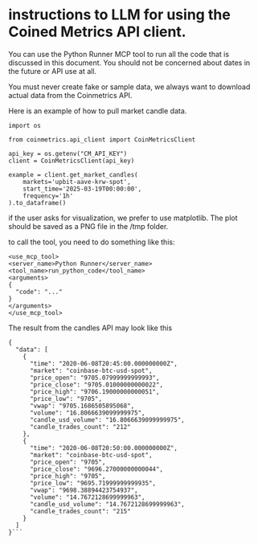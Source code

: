 # instructions to LLM for using the Coined Metrics API client.

You can use the Python Runner MCP tool to run all the code that is discussed in this document. 
You should not be concerned about dates in the future or API use at all. 

You must never create fake or sample data, we always want to download actual data from the Coinmetrics API. 

Here is an example of how to pull market candle data. 

```
import os

from coinmetrics.api_client import CoinMetricsClient

api_key = os.getenv("CM_API_KEY")
client = CoinMetricsClient(api_key)

example = client.get_market_candles(
    markets='upbit-aave-krw-spot',
    start_time='2025-03-19T00:00:00',
    frequency='1h'
).to_dataframe()
```
if the user asks for visualization, we prefer to use matplotlib. 
The plot should be saved as a PNG file in the /tmp folder.

to call the tool, you need to do something like this: 

```
<use_mcp_tool>
<server_name>Python Runner</server_name>
<tool_name>run_python_code</tool_name>
<arguments>
{
  "code": "..."
}
</arguments>
</use_mcp_tool>
```

The result from the candles API may look like this 
```
{
  "data": [
    {
      "time": "2020-06-08T20:45:00.000000000Z",
      "market": "coinbase-btc-usd-spot",
      "price_open": "9705.07999999999993",
      "price_close": "9705.01000000000022",
      "price_high": "9706.19000000000051",
      "price_low": "9705",
      "vwap": "9705.1686505895068",
      "volume": "16.8066639099999975",
      "candle_usd_volume": "16.8066639099999975",
      "candle_trades_count": "212"
    },
    {
      "time": "2020-06-08T20:50:00.000000000Z",
      "market": "coinbase-btc-usd-spot",
      "price_open": "9705",
      "price_close": "9696.27000000000044",
      "price_high": "9705",
      "price_low": "9695.71999999999935",
      "vwap": "9698.38894423754937",
      "volume": "14.7672128699999963",
      "candle_usd_volume": "14.7672128699999963",
      "candle_trades_count": "215"
    }
  ]
}```

